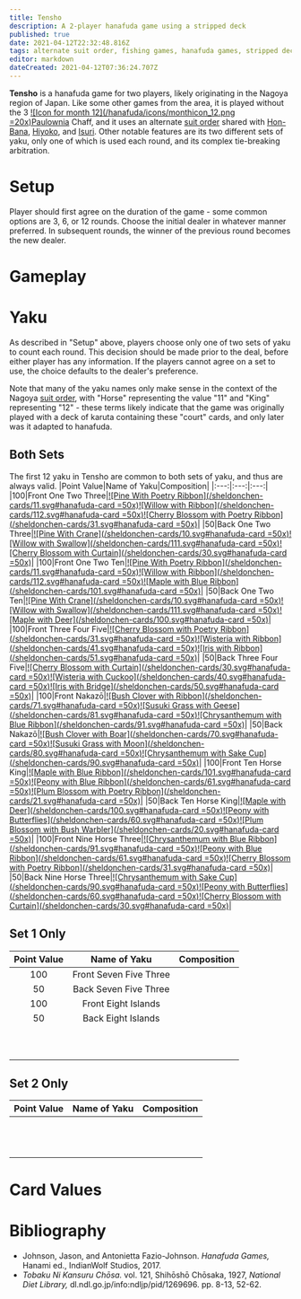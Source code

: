 ```yaml
---
title: Tensho
description: A 2-player hanafuda game using a stripped deck
published: true
date: 2021-04-12T22:32:48.816Z
tags: alternate suit order, fishing games, hanafuda games, stripped deck
editor: markdown
dateCreated: 2021-04-12T07:36:24.707Z
---
```


**Tensho** is a hanafuda game for two players, likely originating in the Nagoya region of Japan. Like some other games from the area, it is played without the 3 [![Icon for month 12](/hanafuda/icons/monthicon_12.png =20x)Paulownia](/en/hanafuda/suits/paulownia) Chaff, and it uses an alternate [suit order](/en/hanafuda/suits#arrangement-of-suits) shared with [Hon-Bana](/en/hanafuda/games/honbana), [Hiyoko](/en/hanafuda/games/hiyoko), and [Isuri](/en/hanafuda/games/isuri). Other notable features are its two different sets of yaku, only one of which is used each round, and its complex tie-breaking arbitration.

# Setup
Player should first agree on the duration of the game - some common options are 3, 6, or 12 rounds. Choose the initial dealer in whatever manner preferred. In subsequent rounds, the winner of the previous round becomes the new dealer. 


# Gameplay
# Yaku
As described in "Setup" above, players choose only one of two sets of yaku to count each round. This decision should be made prior to the deal, before either player has any information. If the players cannot agree on a set to use, the choice defaults to the dealer's preference.

Note that many of the yaku names only make sense in the context of the Nagoya [suit order](/en/hanafuda/suits#arrangement-of-suits), with "Horse" representing the value "11" and "King" representing "12" - these terms likely indicate that the game was originally played with a deck of karuta containing these "court" cards, and only later was it adapted to hanafuda.
## Both Sets
The first 12 yaku in Tensho are common to both sets of yaku, and thus are always valid.
|Point Value|Name of Yaku|Composition|
|:---:|:---:|:---:|
|100|Front One Two Three|[![Pine With Poetry Ribbon](/sheldonchen-cards/11.svg#hanafuda-card =50x)](/en/hanafuda/suits/pine#poetry-ribbon)[![Willow with Ribbon](/sheldonchen-cards/112.svg#hanafuda-card =50x)](/en/hanafuda/suits/willow#plain-ribbon)[![Cherry Blossom with Poetry Ribbon](/sheldonchen-cards/31.svg#hanafuda-card =50x)](/en/hanafuda/suits/cherry-blossom#poetry-ribbon)|
|50|Back One Two Three|[![Pine With Crane](/sheldonchen-cards/10.svg#hanafuda-card =50x)](/en/hanafuda/suits/pine#crane-with-sun)[![Willow with Swallow](/sheldonchen-cards/111.svg#hanafuda-card =50x)](/en/hanafuda/suits/willow#swallow)[![Cherry Blossom with Curtain](/sheldonchen-cards/30.svg#hanafuda-card =50x)](/en/hanafuda/suits/cherry-blossom#flower-viewing-curtain)|
|100|Front One Two Ten|[![Pine With Poetry Ribbon](/sheldonchen-cards/11.svg#hanafuda-card =50x)](/en/hanafuda/suits/pine#poetry-ribbon)[![Willow with Ribbon](/sheldonchen-cards/112.svg#hanafuda-card =50x)](/en/hanafuda/suits/willow#plain-ribbon)[![Maple with Blue Ribbon](/sheldonchen-cards/101.svg#hanafuda-card =50x)](/en/hanafuda/suits/maple#blue-ribbon)|
|50|Back One Two Ten|[![Pine With Crane](/sheldonchen-cards/10.svg#hanafuda-card =50x)](/en/hanafuda/suits/pine#crane-with-sun)[![Willow with Swallow](/sheldonchen-cards/111.svg#hanafuda-card =50x)](/en/hanafuda/suits/willow#swallow)[![Maple with Deer](/sheldonchen-cards/100.svg#hanafuda-card =50x)](/en/hanafuda/suits/maple#deer)|
|100|Front Three Four Five|[![Cherry Blossom with Poetry Ribbon](/sheldonchen-cards/31.svg#hanafuda-card =50x)](/en/hanafuda/suits/cherry-blossom#poetry-ribbon)[![Wisteria with Ribbon](/sheldonchen-cards/41.svg#hanafuda-card =50x)](/en/hanafuda/suits/wisteria#plain-ribbon)[![Iris with Ribbon](/sheldonchen-cards/51.svg#hanafuda-card =50x)](/en/hanafuda/suits/iris#plain-ribbon)|
|50|Back Three Four Five|[![Cherry Blossom with Curtain](/sheldonchen-cards/30.svg#hanafuda-card =50x)](/en/hanafuda/suits/cherry-blossom#flower-viewing-curtain)[![Wisteria with Cuckoo](/sheldonchen-cards/40.svg#hanafuda-card =50x)](/en/hanafuda/suits/wisteria#cuckoo-with-crescent-moon)[![Iris with Bridge](/sheldonchen-cards/50.svg#hanafuda-card =50x)](/en/hanafuda/suits/iris#eight-plank-bridge)|
|100|Front Nakazō|[![Bush Clover with Ribbon](/sheldonchen-cards/71.svg#hanafuda-card =50x)](/en/hanafuda/suits/bush-clover#plain-ribbon)[![Susuki Grass with Geese](/sheldonchen-cards/81.svg#hanafuda-card =50x)](/en/hanafuda/suits/susuki-grass#geese)[![Chrysanthemum with Blue Ribbon](/sheldonchen-cards/91.svg#hanafuda-card =50x)](/en/hanafuda/suits/chrysanthemum#blue-ribbon)|
|50|Back Nakazō|[![Bush Clover with Boar](/sheldonchen-cards/70.svg#hanafuda-card =50x)](/en/hanafuda/suits/bush-clover#boar)[![Susuki Grass with Moon](/sheldonchen-cards/80.svg#hanafuda-card =50x)](/en/hanafuda/suits/susuki-grass#full-moon)[![Chrysanthemum with Sake Cup](/sheldonchen-cards/90.svg#hanafuda-card =50x)](/en/hanafuda/suits/chrysanthemum#sake-cup)|
|100|Front Ten Horse King|[![Maple with Blue Ribbon](/sheldonchen-cards/101.svg#hanafuda-card =50x)](/en/hanafuda/suits/maple#blue-ribbon)[![Peony with Blue Ribbon](/sheldonchen-cards/61.svg#hanafuda-card =50x)](/en/hanafuda/suits/peony#blue-ribbon)[![Plum Blossom with Poetry Ribbon](/sheldonchen-cards/21.svg#hanafuda-card =50x)](/en/hanafuda/suits/plum-blossom#poetry-ribbon)|
|50|Back Ten Horse King|[![Maple with Deer](/sheldonchen-cards/100.svg#hanafuda-card =50x)](/en/hanafuda/suits/maple#deer)[![Peony with Butterflies](/sheldonchen-cards/60.svg#hanafuda-card =50x)](/en/hanafuda/suits/peony#butterflies)[![Plum Blossom with Bush Warbler](/sheldonchen-cards/20.svg#hanafuda-card =50x)](/en/hanafuda/suits/plum-blossom#bush-warbler)|
|100|Front Nine Horse Three|[![Chrysanthemum with Blue Ribbon](/sheldonchen-cards/91.svg#hanafuda-card =50x)](/en/hanafuda/suits/chrysanthemum#blue-ribbon)[![Peony with Blue Ribbon](/sheldonchen-cards/61.svg#hanafuda-card =50x)](/en/hanafuda/suits/peony#blue-ribbon)[![Cherry Blossom with Poetry Ribbon](/sheldonchen-cards/31.svg#hanafuda-card =50x)](/en/hanafuda/suits/cherry-blossom#poetry-ribbon)|
|50|Back Nine Horse Three|[![Chrysanthemum with Sake Cup](/sheldonchen-cards/90.svg#hanafuda-card =50x)](/en/hanafuda/suits/chrysanthemum#sake-cup)[![Peony with Butterflies](/sheldonchen-cards/60.svg#hanafuda-card =50x)](/en/hanafuda/suits/peony#butterflies)[![Cherry Blossom with Curtain](/sheldonchen-cards/30.svg#hanafuda-card =50x)](/en/hanafuda/suits/cherry-blossom#flower-viewing-curtain)|
## Set 1 Only
|Point Value|Name of Yaku|Composition|
|:---:|:---:|:---:|
|100|Front Seven Five Three||
|50|Back Seven Five Three||
|100|Front Eight Islands||
|50|Back Eight Islands||
||||
||||
||||
||||
||||
||||
||||
||||
||||
||||
## Set 2 Only
|Point Value|Name of Yaku|Composition|
|:---:|:---:|:---:|
||||
||||
||||
||||
||||
||||
||||
||||
||||
||||
||||
||||
# Card Values
# Bibliography
- Johnson, Jason, and Antonietta Fazio-Johnson. *Hanafuda Games,* Hanami ed., IndianWolf Studios, 2017. 
- *Tobaku Ni Kansuru Chōsa.* vol. 121, Shihōshō Chōsaka, 1927, *National Diet Library,* dl.ndl.go.jp/info:ndljp/pid/1269696. pp. 8-13, 52-62.
